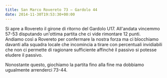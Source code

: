 ```yaml
---
title: San Marco Rovereto 73 – Gardolo 44
date: 2014-11-30T19:53:30+00:00
---
```

Si apre a Rovereto il girone di ritorno del Gardolo U17. All'andata vincemmo 57-53 disputando un'ottima partita che ci vide rimontare 12 punti.  
Andiamo così a Rovereto per confermare la nostra forza ma ci blocchiamo davanti alla squadra locale che incomincia a tirare con percentuali invidiabili che non ci permette di ragionare sufficiente affinché il passivo si potesse eludere il passivo.

Nonostante questo, giochiamo la partita fino alla fine ma dobbiamo ugualmente arrenderci 73-44.